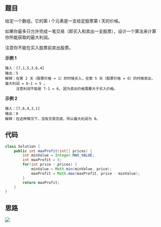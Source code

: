 ## 题目
给定一个数组，它的第 i 个元素是一支给定股票第 i 天的价格。

如果你最多只允许完成一笔交易（即买入和卖出一支股票），设计一个算法来计算你所能获取的最大利润。

注意你不能在买入股票前卖出股票。

**示例 1**
```
输入：[7,1,5,3,6,4]
输出：5
解释：在第 2 天（股票价格 = 1）的时候买入，在第 5 天（股票价格 = 6）的时候卖出，最大利润 = 6-1 = 5 。
     注意利润不能是 7-1 = 6, 因为卖出价格需要大于买入价格。
```

**示例 2**
```
输入：[7,6,4,3,1]
输出：0
解释：在这种情况下，没有交易完成，所以最大利润为 0。
```

## 代码
```JAVA
class Solution {
    public int maxProfit(int[] prices) {
        int minValue = Integer.MAX_VALUE;
        int maxProfit = 0;
        for(int price : prices) {
            minValue = Math.min(minValue, price);
            maxProfit = Math.max(maxProfit, price - minValue);
        }
        return maxProfit;
    }
}
```
## 思路

![](static/121.png)